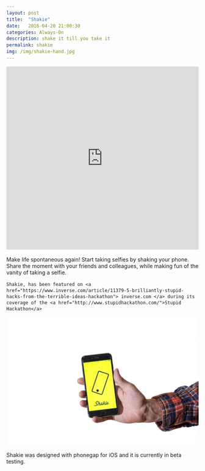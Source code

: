 ```yaml
---
layout: post
title:  "Shakie"
date:   2016-04-20 21:00:30
categories: Always-On
description: shake it till you take it
permalink: shakie
img: /img/shakie-hand.jpg
---
```

<div>
	<iframe width="100%" height="480" src="https://www.youtube.com/embed/8-9-8u0JUWc?list=PLp1AzLEITCFxnF3zXRn5ZErynB5Vg5Ynr" frameborder="0" allowfullscreen></iframe>
</div>

<p> 
	Make life spontaneous again! Start taking selfies by shaking your phone. Share the moment with your friends and colleagues, while making fun of the vanity of taking a selfie.

	Shakie, has been featured on <a href="https://www.inverse.com/article/11379-5-brilliantly-stupid-hacks-from-the-terrible-ideas-hackathon"> inverse.com </a> during its coverage of the <a href="http://www.stupidhackathon.com/">Stupid Hackathon</a>
</p>
<div class="col-sm-12">
	<img src="img/shakie-hand.jpg" class="img-responsive center-block" alt="Responsive image">
</div>
<p>
	Shakie was designed with phonegap for iOS and it is currently in beta testing.
</p>
